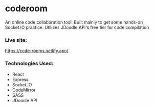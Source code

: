 # coderoom
An online code collaboration tool.
Built mainly to get some hands-on Socket.IO practice.
Utilizes JDoodle API's free tier for code compilation

### Live site: 
https://code-rooms.netlify.app/

### Technologies Used:
  - React
  - Express
  - Socket.IO
  - CodeMirror
  - SASS
  - JDoodle API 



